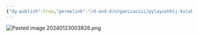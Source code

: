 ```yaml
---
{"dg-publish":true,"permalink":"/d-and-d/organizaczii/pylayushhij-kulak/","created":"2024-02-19T19:15:28.720+03:00","updated":"2024-03-04T21:20:05.726+03:00"}
---
```




![Pasted image 20240123003826.png](/img/user/img/Pasted%20image%2020240123003826.png)